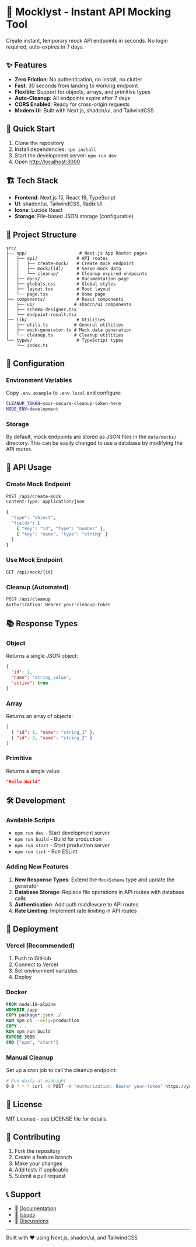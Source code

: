 # 📝 Mocklyst - Instant API Mocking Tool

Create instant, temporary mock API endpoints in seconds. No login required, auto-expires in 7 days.

## ✨ Features

- **Zero Friction**: No authentication, no install, no clutter
- **Fast**: 30 seconds from landing to working endpoint
- **Flexible**: Support for objects, arrays, and primitive types
- **Auto-Cleanup**: All endpoints expire after 7 days
- **CORS Enabled**: Ready for cross-origin requests
- **Modern UI**: Built with Next.js, shadcn/ui, and TailwindCSS

## 🚀 Quick Start

1. Clone the repository
2. Install dependencies: `npm install`
3. Start the development server: `npm run dev`
4. Open [http://localhost:3000](http://localhost:3000)

## 🏗️ Tech Stack

- **Frontend**: Next.js 15, React 19, TypeScript
- **UI**: shadcn/ui, TailwindCSS, Radix UI
- **Icons**: Lucide React
- **Storage**: File-based JSON storage (configurable)

## 📁 Project Structure

```
src/
├── app/                    # Next.js App Router pages
│   ├── api/               # API routes
│   │   ├── create-mock/   # Create mock endpoint
│   │   ├── mock/[id]/     # Serve mock data
│   │   └── cleanup/       # Cleanup expired endpoints
│   ├── docs/              # Documentation page
│   ├── globals.css        # Global styles
│   ├── layout.tsx         # Root layout
│   └── page.tsx           # Home page
├── components/            # React components
│   ├── ui/               # shadcn/ui components
│   ├── schema-designer.tsx
│   └── endpoint-result.tsx
├── lib/                   # Utilities
│   ├── utils.ts          # General utilities
│   ├── mock-generator.ts # Mock data generation
│   └── cleanup.ts        # Cleanup utilities
└── types/                 # TypeScript types
    └── index.ts
```

## 🔧 Configuration

### Environment Variables

Copy `.env.example` to `.env.local` and configure:

```bash
CLEANUP_TOKEN=your-secure-cleanup-token-here
NODE_ENV=development
```

### Storage

By default, mock endpoints are stored as JSON files in the `data/mocks/` directory. This can be easily changed to use a database by modifying the API routes.

## 🔗 API Usage

### Create Mock Endpoint

```bash
POST /api/create-mock
Content-Type: application/json

{
  "type": "object",
  "fields": [
    { "key": "id", "type": "number" },
    { "key": "name", "type": "string" }
  ]
}
```

### Use Mock Endpoint

```bash
GET /api/mock/{id}
```

### Cleanup (Automated)

```bash
POST /api/cleanup
Authorization: Bearer your-cleanup-token
```

## 📚 Response Types

### Object
Returns a single JSON object:
```json
{
  "id": 1,
  "name": "string_value",
  "active": true
}
```

### Array
Returns an array of objects:
```json
[
  { "id": 1, "name": "string_1" },
  { "id": 2, "name": "string_2" }
]
```

### Primitive
Returns a single value:
```json
"Hello World"
```

## 🛠️ Development

### Available Scripts

- `npm run dev` - Start development server
- `npm run build` - Build for production
- `npm run start` - Start production server
- `npm run lint` - Run ESLint

### Adding New Features

1. **New Response Types**: Extend the `MockSchema` type and update the generator
2. **Database Storage**: Replace file operations in API routes with database calls
3. **Authentication**: Add auth middleware to API routes
4. **Rate Limiting**: Implement rate limiting in API routes

## 🚀 Deployment

### Vercel (Recommended)

1. Push to GitHub
2. Connect to Vercel
3. Set environment variables
4. Deploy

### Docker

```dockerfile
FROM node:18-alpine
WORKDIR /app
COPY package*.json ./
RUN npm ci --only=production
COPY . .
RUN npm run build
EXPOSE 3000
CMD ["npm", "start"]
```

### Manual Cleanup

Set up a cron job to call the cleanup endpoint:

```bash
# Run daily at midnight
0 0 * * * curl -X POST -H "Authorization: Bearer your-token" https://your-domain.com/api/cleanup
```

## 📝 License

MIT License - see LICENSE file for details.

## 🤝 Contributing

1. Fork the repository
2. Create a feature branch
3. Make your changes
4. Add tests if applicable
5. Submit a pull request

## 📞 Support

- 📖 [Documentation](http://localhost:3000/docs)
- 🐛 [Issues](https://github.com/yourusername/mocklyst/issues)
- 💬 [Discussions](https://github.com/yourusername/mocklyst/discussions)

---

Built with ❤️ using Next.js, shadcn/ui, and TailwindCSS
